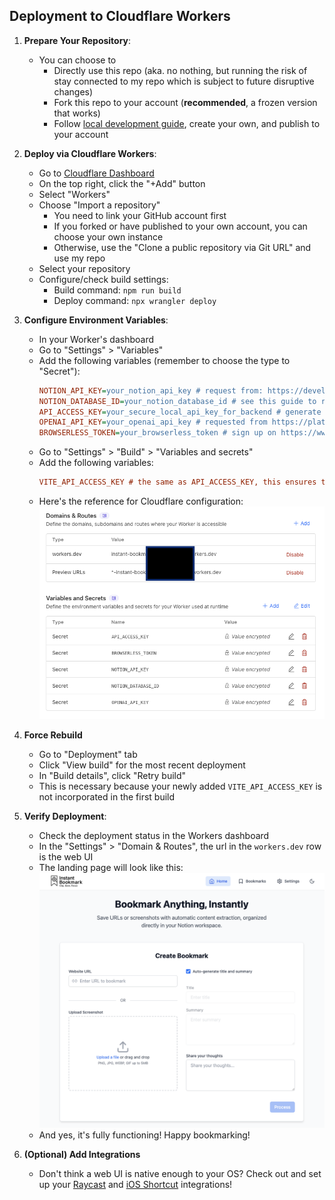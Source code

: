 ## Deployment to Cloudflare Workers

1. **Prepare Your Repository**:
   - You can choose to
     - Directly use this repo (aka. no nothing, but running the risk of stay connected to my repo which is subject to future disruptive changes)
     - Fork this repo to your account (**recommended**, a frozen version that works)
     - Follow [local development guide](LOCAL_DEVELOPMENT.md), create your own, and publish to your account

2. **Deploy via Cloudflare Workers**:
   - Go to [Cloudflare Dashboard](https://dash.cloudflare.com)
   - On the top right, click the "+Add" button
   - Select "Workers"
   - Choose "Import a repository"
     - You need to link your GitHub account first
     - If you forked or have published to your own account, you can choose your own instance
     - Otherwise, use the "Clone a public repository via Git URL" and use my repo
   - Select your repository
   - Configure/check build settings:
     - Build command: `npm run build`
     - Deploy command: `npx wrangler deploy`

3. **Configure Environment Variables**:
   - In your Worker's dashboard
   - Go to "Settings" > "Variables"
   - Add the following variables (remember to choose the type to "Secret"):
      ```ini
      NOTION_API_KEY=your_notion_api_key # request from: https://developers.notion.com/
      NOTION_DATABASE_ID=your_notion_database_id # see this guide to retrieve the ID: https://developers.notion.com/reference/retrieve-a-database
      API_ACCESS_KEY=your_secure_local_api_key_for_backend # generate yourself, e.g. you can use `openssl rand -hex 32`
      OPENAI_API_KEY=your_openai_api_key # requested from https://platform.openai.com/
      BROWSERLESS_TOKEN=your_browserless_token # sign up on https://www.browserless.io/ to get the token
      ```
   - Go to "Settings" > "Build" > "Variables and secrets"
   - Add the following variables:
     ```ini
     VITE_API_ACCESS_KEY # the same as API_ACCESS_KEY, this ensures the Front End webpage can connect to the Back End API
     ```
    - Here's the reference for Cloudflare configuration:
![cloudflare-config](./cloudflare-configuration.png) 

4. **Force Rebuild**
   - Go to "Deployment" tab
   - Click "View build" for the most recent deployment
   - In "Build details", click "Retry build"
   - This is necessary because your newly added `VITE_API_ACCESS_KEY` is not incorporated in the first build

5. **Verify Deployment**:
   - Check the deployment status in the Workers dashboard
   - In the "Settings" > "Domain & Routes", the url in the `workers.dev` row is the web UI
   - The landing page will look like this: ![landing-page](./landing-page.png)
   - And yes, it's fully functioning! Happy bookmarking!


6. **(Optional) Add Integrations**
   - Don't think a web UI is native enough to your OS? Check out and set up your [Raycast](../clients/raycast-extension/README.md) and [iOS Shortcut](../clients/ios-shortcut/README.md) integrations! 